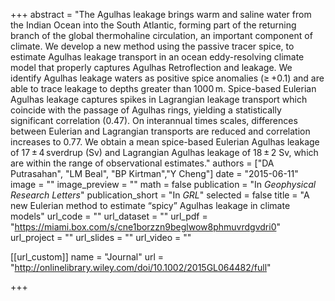 +++
abstract = "The Agulhas leakage brings warm and saline water from the Indian Ocean into the South Atlantic, forming part of the returning branch of the global thermohaline circulation, an important component of climate. We develop a new method using the passive tracer spice, to estimate Agulhas leakage transport in an ocean eddy-resolving climate model that properly captures Agulhas Retroflection and leakage. We identify Agulhas leakage waters as positive spice anomalies (≥ +0.1) and are able to trace leakage to depths greater than 1000 m. Spice-based Eulerian Agulhas leakage captures spikes in Lagrangian leakage transport which coincide with the passage of Agulhas rings, yielding a statistically significant correlation (0.47). On interannual times scales, differences between Eulerian and Lagrangian transports are reduced and correlation increases to 0.77. We obtain a mean spice-based Eulerian Agulhas leakage of 17 ± 4 sverdrup (Sv) and Lagrangian Agulhas leakage of 18 ± 2 Sv, which are within the range of observational estimates."
authors = ["DA Putrasahan", "LM Beal", "BP Kirtman","Y Cheng"]
date = "2015-06-11"
image = ""
image_preview = ""
math = false
publication = "In *Geophysical Research Letters*"
publication_short = "In *GRL*"
selected = false
title = "A new Eulerian method to estimate “spicy” Agulhas leakage in climate models"
url_code = ""
url_dataset = ""
url_pdf = "https://miami.box.com/s/cne1borzzn9beglwow8phmuvrdgvdri0"
url_project = ""
url_slides = ""
url_video = ""

[[url_custom]]
name = "Journal"
url = "http://onlinelibrary.wiley.com/doi/10.1002/2015GL064482/full"

+++
